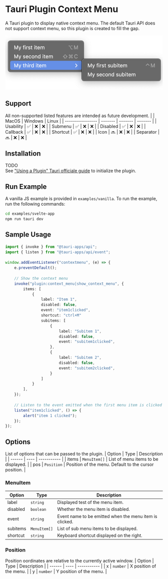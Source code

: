 # Tauri Plugin Context Menu

A Tauri plugin to display native context menu.
The default Tauri API does not support context menu, so this plugin is created to fill the gap.

![Screenshot](./assets/screenshot.png)

## Support
All non-supported listed features are intended as future development.
|                  | MacOS   | Windows | Linux   |
| ---------------- | ------- | ------- | ------- |
| Usability        | ✅      | ❌       | ❌        |
| Submenu          | ✅      | ❌       | ❌        |
| Disabled         | ✅      | ❌       | ❌        |
| Callback         | ✅      | ❌       | ❌        |
| Shortcut         | ✅      | ❌       | ❌        |
| Icon             | 🔜      | ❌       | ❌        |
| Separator        | 🔜      | ❌       | ❌        |

## Installation
TODO  
See ["Using a Plugin" Tauri officiale guide](https://tauri.app/v1/guides/features/plugin#using-a-plugin) to initialize the plugin.

## Run Example
A vanilla JS example is provided in `examples/vanilla`. To run the example, run the following commands:

```bash
cd examples/svelte-app
npm run tauri dev
```

## Sample Usage

```ts
import { invoke } from "@tauri-apps/api";
import { listen } from "@tauri-apps/api/event";

window.addEventListener("contextmenu", (e) => {
    e.preventDefault();

    // Show the context menu
    invoke("plugin:context_menu|show_context_menu", {
        items: [
            {
                label: "Item 1",
                disabled: false,
                event: "item1clicked",
                shortcut: "ctrl+M"
                subitems: [
                    {
                        label: "Subitem 1",
                        disabled: false,
                        event: "subitem1clicked",
                    },
                    {
                        label: "Subitem 2",
                        disabled: false,
                        event: "subitem2clicked",
                    }
                ]
            }
        ],
    });

    // Listen to the event emitted when the first menu item is clicked
    listen("item1clicked", () => {
        alert("item 1 clicked");
    });
});
```

## Options
List of options that can be passed to the plugin.
| Option | Type | Description |
| ------ | ---- | ----------- |
| items | `MenuItem[]` | List of menu items to be displayed. |
| pos | `Position` | Position of the menu. Default to the cursor position. |

### MenuItem
| Option | Type | Description |
| ------ | ---- | ----------- |
| label | `string` | Displayed test of the menu item. |
| disabled | `boolean` | Whether the menu item is disabled. |
| event | `string` | Event name to be emitted when the menu item is clicked. |
| subitems | `MenuItem[]` | List of sub menu items to be displayed. |
| shortcut | `string` | Keyboard shortcut displayed on the right. |

### Position
Position oordinates are relative to the currently active window.
| Option | Type | Description |
| ------ | ---- | ----------- |
| x | `number` | X position of the menu. |
| y | `number` | Y position of the menu. |